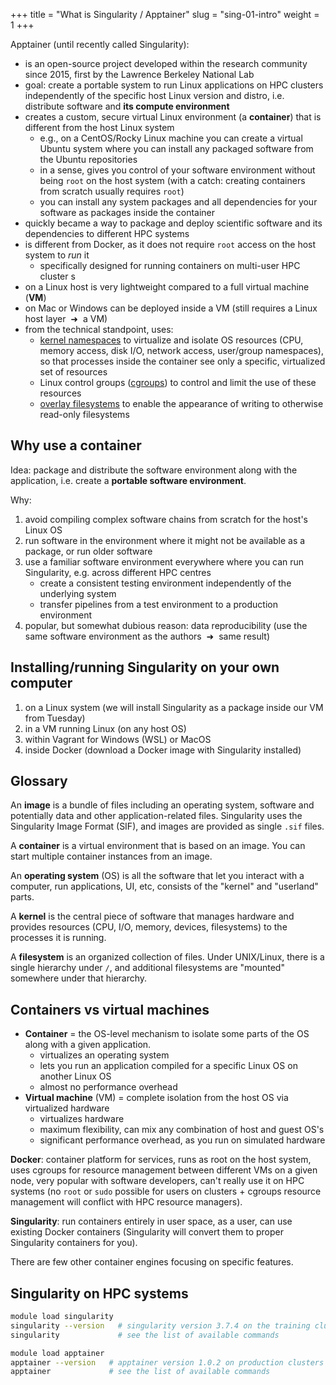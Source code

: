 +++
title = "What is Singularity / Apptainer"
slug = "sing-01-intro"
weight = 1
+++

Apptainer (until recently called Singularity):

- is an open-source project developed within the research community since 2015, first by the Lawrence Berkeley
  National Lab
- goal: create a portable system to run Linux applications on HPC clusters independently of the specific host
  Linux version and distro, i.e. distribute software and **its compute environment**
- creates a custom, secure virtual Linux environment (a **container**) that is different from the host Linux
  system
  - e.g., on a CentOS/Rocky Linux machine you can create a virtual Ubuntu system where you can install any
    packaged software from the Ubuntu repositories
  - in a sense, gives you control of your software environment without being `root` on the host system (with a
    catch: creating containers from scratch usually requires `root`)
  - you can install any system packages and all dependencies for your software as packages inside the container
- quickly became a way to package and deploy scientific software and its dependencies to different HPC systems
- is different from Docker, as it does not require `root` access on the host system to *run* it
  - specifically designed for running containers on multi-user HPC cluster s
- on a Linux host is very lightweight compared to a full virtual machine (**VM**)
- on Mac or Windows can be deployed inside a VM (still requires a Linux host layer &nbsp;➜&nbsp; a VM)
- from the technical standpoint, uses:
  - <u>kernel namespaces</u> to virtualize and isolate OS resources (CPU, memory access, disk I/O, network
    access, user/group namespaces), so that processes inside the container see only a specific, virtualized
    set of resources
  - Linux control groups (<u>cgroups</u>) to control and limit the use of these resources
  - <u>overlay filesystems</u> to enable the appearance of writing to otherwise read-only filesystems

## Why use a container

Idea: package and distribute the software environment along with the application, i.e. create a **portable
software environment**.

Why:
1. avoid compiling complex software chains from scratch for the host's Linux OS
1. run software in the environment where it might not be available as a package, or run older software
1. use a familiar software environment everywhere where you can run Singularity, e.g. across different HPC centres
   - create a consistent testing environment independently of the underlying system
   - transfer pipelines from a test environment to a production environment
1. popular, but somewhat dubious reason: data reproducibility (use the same software environment as the
   authors &nbsp;➜&nbsp; same result)

## Installing/running Singularity on your own computer

1. on a Linux system (we will install Singularity as a package inside our VM from Tuesday)
1. in a VM running Linux (on any host OS)
1. within Vagrant for Windows (WSL) or MacOS
1. inside Docker (download a Docker image with Singularity installed)

## Glossary

An **image** is a bundle of files including an operating system, software and potentially data and other
application-related files. Singularity uses the Singularity Image Format (SIF), and images are provided as
single `.sif` files.

A **container** is a virtual environment that is based on an image. You can start multiple container instances
from an image.

An **operating system** (OS) is all the software that let you interact with a computer, run applications, UI,
etc, consists of the "kernel" and "userland" parts.

A **kernel** is the central piece of software that manages hardware and provides resources (CPU, I/O, memory,
devices, filesystems) to the processes it is running.

A **filesystem** is an organized collection of files. Under UNIX/Linux, there is a single hierarchy under `/`,
and additional filesystems are "mounted" somewhere under that hierarchy.

## Containers vs virtual machines

- **Container** = the OS-level mechanism to isolate some parts of the OS along with a given application.
  - virtualizes an operating system
  - lets you run an application compiled for a specific Linux OS on another Linux OS
  - almost no performance overhead
- **Virtual machine** (VM) = complete isolation from the host OS via virtualized hardware
  - virtualizes hardware
  - maximum flexibility, can mix any combination of host and guest OS's
  - significant performance overhead, as you run on simulated hardware

**Docker**: container platform for services, runs as root on the host system, uses cgroups for resource
management between different VMs on a given node, very popular with software developers, can't really use it
on HPC systems (no `root` or `sudo` possible for users on clusters + cgroups resource management will conflict
with HPC resource managers).

**Singularity**: run containers entirely in user space, as a user, can use existing Docker containers
(Singularity will convert them to proper Singularity containers for you).

There are few other container engines focusing on specific features.






## Singularity on HPC systems

```sh
module load singularity
singularity --version   # singularity version 3.7.4 on the training cluster
singularity             # see the list of available commands
```

```sh
module load apptainer
apptainer --version   # apptainer version 1.0.2 on production clusters
apptainer             # see the list of available commands
```
